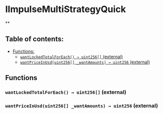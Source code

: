 # IImpulseMultiStrategyQuick
**


## Table of contents:
- [Functions:](#functions)
  - [`wantLockedTotalForEach() → uint256[]` (external) ](#iimpulsemultistrategyquick-wantlockedtotalforeach--)
  - [`wantPriceInUsd(uint256[] _wantAmounts) → uint256` (external) ](#iimpulsemultistrategyquick-wantpriceinusd-uint256---)


## Functions <a name="functions"></a>

### `wantLockedTotalForEach() → uint256[]` (external) <a name="iimpulsemultistrategyquick-wantlockedtotalforeach--"></a>


### `wantPriceInUsd(uint256[] _wantAmounts) → uint256` (external) <a name="iimpulsemultistrategyquick-wantpriceinusd-uint256---"></a>

